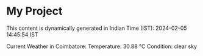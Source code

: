 # My Project

This content is dynamically generated in Indian Time (IST): 2024-02-05 14:45:54 IST


Current Weather in Coimbatore:
Temperature: 30.88 °C
Condition: clear sky
